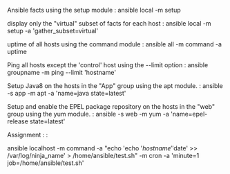 Ansible facts using the setup module						:	 	ansible local -m setup

display only the "virtual" subset of facts for each host			:	 	ansible local -m setup -a 'gather_subset=virtual'

uptime of all hosts using the command module					:		ansible all -m command -a uptime

Ping all hosts except the 'control' host using the --limit option		:	 	ansible groupname -m ping --limit 'hostname'

Setup Java8 on the hosts in the "App" group using the apt module.		:		ansible -s app -m apt -a 'name=java state=latest'

Setup and enable the EPEL package repository on the hosts in 
the "web" group using the yum module.						:		ansible -s web -m yum -a 'name=epel-release state=latest'


Assignment									:							:	
 
 
ansible localhost -m command -a "echo 'echo '$hostname' '$date' >> /var/log/ninja_name' > /home/ansible/test.sh" -m cron -a 'minute=1 job=/home/ansible/test.sh'
